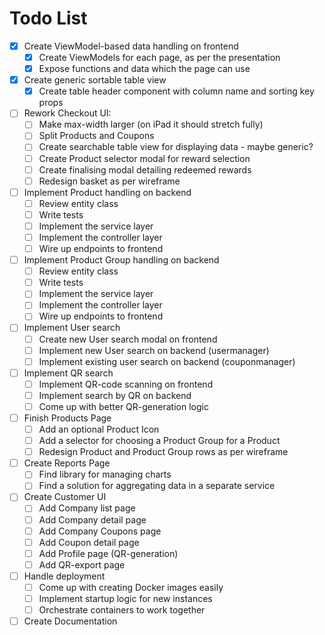 # Todo List

- [x] Create ViewModel-based data handling on frontend
  - [x] Create ViewModels for each page, as per the presentation
  - [x] Expose functions and data which the page can use
- [x] Create generic sortable table view
  - [x] Create table header component with column name and sorting key props
- [ ] Rework Checkout UI:
  - [ ] Make max-width larger (on iPad it should stretch fully)
  - [ ] Split Products and Coupons
  - [ ] Create searchable table view for displaying data - maybe generic?
  - [ ] Create Product selector modal for reward selection
  - [ ] Create finalising modal detailing redeemed rewards
  - [ ] Redesign basket as per wireframe
- [ ] Implement Product handling on backend
  - [ ] Review entity class
  - [ ] Write tests
  - [ ] Implement the service layer
  - [ ] Implement the controller layer
  - [ ] Wire up endpoints to frontend
- [ ] Implement Product Group handling on backend
  - [ ] Review entity class
  - [ ] Write tests
  - [ ] Implement the service layer
  - [ ] Implement the controller layer
  - [ ] Wire up endpoints to frontend
- [ ] Implement User search
  - [ ] Create new User search modal on frontend
  - [ ] Implement new User search on backend (usermanager)
  - [ ] Implement existing user search on backend (couponmanager)
- [ ] Implement QR search
  - [ ] Implement QR-code scanning on frontend
  - [ ] Implement search by QR on backend
  - [ ] Come up with better QR-generation logic
- [ ] Finish Products Page
  - [ ] Add an optional Product Icon
  - [ ] Add a selector for choosing a Product Group for a Product
  - [ ] Redesign Product and Product Group rows as per wireframe
- [ ] Create Reports Page
  - [ ] Find library for managing charts
  - [ ] Find a solution for aggregating data in a separate service
- [ ] Create Customer UI
  - [ ] Add Company list page
  - [ ] Add Company detail page
  - [ ] Add Company Coupons page
  - [ ] Add Coupon detail page
  - [ ] Add Profile page (QR-generation)
  - [ ] Add QR-export page
- [ ] Handle deployment
  - [ ] Come up with creating Docker images easily
  - [ ] Implement startup logic for new instances
  - [ ] Orchestrate containers to work together
- [ ] Create Documentation